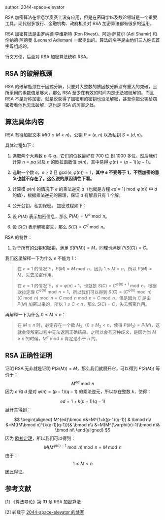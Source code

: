 author:  2044-space-elevator

RSA 加密算法在信息学奥赛上没有应用，但是在密码学以及数论领域是一个重要工具。现代很多银行、金融机构、政府机关对 RSA 加密算法都有很多的运用。

RSA 加密算法是由罗纳德·李维斯特 (Ron Rivest)、阿迪·萨莫尔 (Adi Shamir) 和伦纳德·阿德曼 (Leonard Adleman) 一起提出的。算法的名字是由他们三人姓氏首字母组成的。

行文方便，后面对 RSA 加密算法统称 RSA。
## RSA 的破解瓶颈

RSA 的破解瓶颈在于因式分解，只要对大整数的质因数分解没有重大的突破，且所采用的素数值足够大，那么 RSA 至少在有效的时间内是无法被破解的。而且 RSA 不是对称加密，就是说获得了加密用的密钥也没法解密，甚至你把公钥给窃密者看他也无法破解，这也是 RSA 的厉害之处。

## 算法具体内容

RSA 有待加密文本 $M(0\le M<n)$，公钥 $P=(e,n)$ 以及私钥 $S=(d,n)$。

具体过程如下：

1. 选取两个大素数 $p$ 与 $q$，它们的位数最好在 700 位 到 1000 多位。然后我们计算 $n=pq$ 以及 $n$ 的欧拉函数值 $\varphi(n)$。其中易得 $\varphi(n)=(p-1)(q-1)$。

2. 选取一个数 $e$，$e\nmid 2$ 且 $\gcd(e,\varphi(n))=1$，**其中 $e$ 不要等于 $1$，不然加密的意义也就不存在了，这么说的原因请往下看。**
3. 计算模 $\varphi(n)$ 的情况下 $e$ 的乘法逆元 $d$（也就是方程 $ed\equiv 1(\bmod \varphi(n))$ 中 $d$ 的值），根据乘法逆元的原理，保证 $d$ 有解且只有 1 个解。
4. 公开公钥，私钥保密。
加密过程如下：
1. 设 $P(M)$ 表示加密信息，那么 $P(M)=M^e\bmod n$。
2. 设 $S(C)$ 表示解密密文，那么 $S(C)=C^d\bmod n$。

RSA 的特性：

1. 对于所有的公钥和密钥，满足 $S(P(M))=M$，同理也满足 $P(S(C))=C$。

我们这里解释一下为什么 $e$ 不能为 $1$：

> 在 $e=1$ 的情况下，$P(M)=M\bmod n$，因为 $1\le M<n$，所以 $P(M)=M$，失去加密作用。
>
> 在 $e=1$ 的情况下，$d=\varphi(n)+1$，也就是 $S(C)=C^{\varphi(n)+1}\bmod n$。根据欧拉定理 $C^{\varphi(n)}\bmod n=1$，所以我们可以得到 $S(C)=(C^{\varphi(n)}\bmod n)(C\bmod n)\bmod n=C\bmod n\bmod n=C\bmod n$，但是因为 $C$ 是由 $P(M)$ 加密过来的，所以 $1\le C< n$，那么 $S(C)=C$，失去解密作用。

再解释一下为什么 $0\le M< n$：

> 在 $M \ge n$ 时，必定存在一个数 $M_2$（$0\le M_2 < n$，使得 $P(M_2)=P(M)$，这就会使解密过程中无法返回正确结果。之所以会有这种歧义，是因为当 $M\ge n$ 的时候，$M^e\bmod n$ 肯定是小于 $n$ 的。
## RSA 正确性证明

证明 RSA 无非就是证明 $P(S(M))=M$，那么我们就展开它，可以得到 $P(S(M))$ 等价于：
$$
M^{ed}\bmod n
$$
因为 $e$ 和 $d$ 是对 $\varphi(n)=(p-1)(q-1)$ 的乘法逆元，所以存在整数 $k$，使得：

$$
ed=1+k(p-1)(q-1)
$$
展开其得到：

$$
\begin{aligned}
M^{ed}\bmod n&=M^{1+k(p-1)(q-1)} & \bmod n\\
&=M((M\bmod n)^{k(p-1)(q-1)})& \bmod n\\
&=M(M^{\varphi(n)-1}\bmod n)& \bmod n\\
\end{aligned}
$$
因为 [欧拉定理](https://m-wiki.github.io/Math-Wiki/number-theory/basic/#_5)，所以我们可以得到：
$$
M(M^{\varphi(n)-1}\bmod n)\bmod n=M\bmod n
$$
由于：
$$
1\le M < n
$$
因此得证。

## 参考文献

[1] 《算法导论》第 31 章 RSA 加密算法

[2] 转载于 [2044-space-elevator 的博客](https://www.cnblogs.com/2044-space-elevator/articles/17840785.html)

